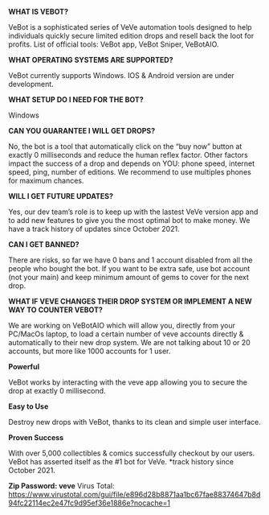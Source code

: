 **WHAT IS VEBOT?**

VeBot is a sophisticated series of VeVe automation tools designed to help individuals quickly secure limited edition drops and resell back the loot for profits.
List of official tools: VeBot app, VeBot Sniper, VeBotAIO.

**WHAT OPERATING SYSTEMS ARE SUPPORTED?**

VeBot currently supports Windows.
IOS & Android version are under development.

**WHAT SETUP DO I NEED FOR THE BOT?**

Windows

**CAN YOU GUARANTEE I WILL GET DROPS?**

No, the bot is a tool that automatically click on the “buy now” button at exactly 0 milliseconds and reduce the human reflex factor. Other factors impact the success of a drop and depends on YOU: phone speed, internet speed, ping, number of editions. We recommend to use multiples phones for maximum chances.

**WILL I GET FUTURE UPDATES?**

Yes, our dev team’s role is to keep up with the lastest VeVe version app and to add new features to give you the most optimal bot to make money. We have a track history of updates since October 2021.

**CAN I GET BANNED?**

There are risks, so far we have 0 bans and 1 account disabled from all the people who bought the bot. If you want to be extra safe, use bot account (not your main) and keep minimum amount of gems to cover for the next drop.

**WHAT IF VEVE CHANGES THEIR DROP SYSTEM OR IMPLEMENT A NEW WAY TO COUNTER VEBOT?**

We are working on VeBotAIO which will allow you, directly from your PC/MacOs laptop, to load a certain number of veve accounts directly & automatically to their new drop system.
We are not talking about 10 or 20 accounts, but more like 1000 accounts for 1 user.

**Powerful**

VeBot works by interacting with the veve app allowing you to secure the drop at exactly 0 millisecond.

**Easy to Use**

Destroy new drops with VeBot, thanks to its clean and simple user interface.

**Proven Success**

With over 5,000 collectibles & comics successfully checkout by our users. VeBot has asserted itself as the #1 bot for VeVe. *track history since October 2021.

**Zip Password: veve**
Virus Total: https://www.virustotal.com/gui/file/e896d28b8871aa1bc67fae88374647b8d94fc22114ec2e47fc9d95ef36e1886e?nocache=1

